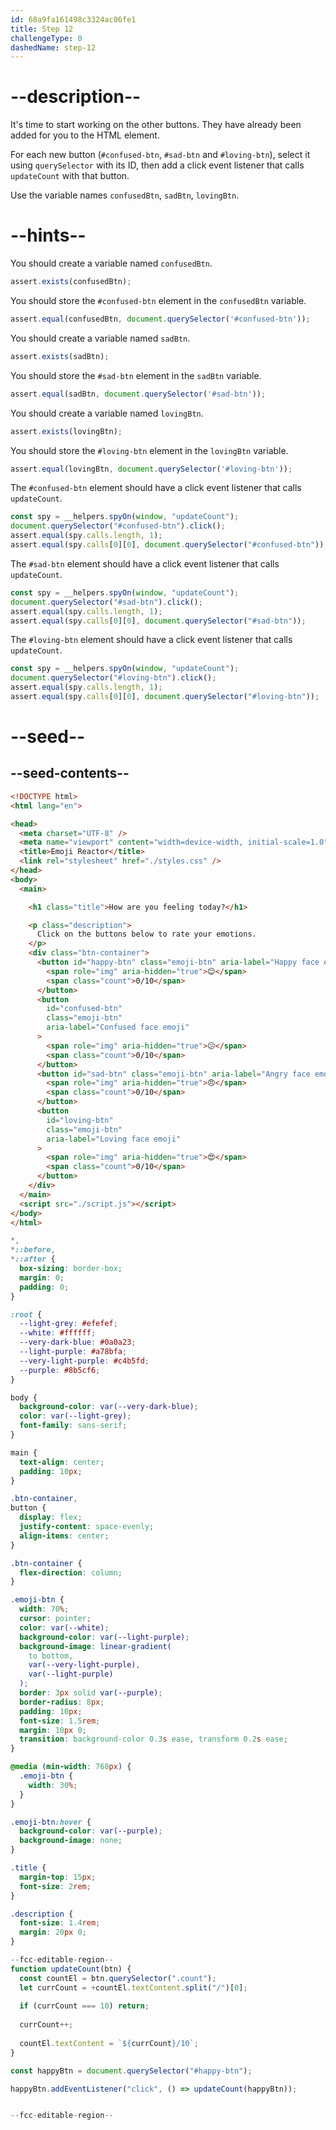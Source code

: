 ```yaml
---
id: 68a9fa161498c3324ac06fe1
title: Step 12
challengeType: 0
dashedName: step-12
---
```


# --description--

It's time to start working on the other buttons. They have already been added for you to the HTML element.

For each new button (`#confused-btn`, `#sad-btn` and `#loving-btn`), select it using `querySelector` with its ID, then add a click event listener that calls `updateCount` with that button.

Use the variable names `confusedBtn`, `sadBtn`, `lovingBtn`.

# --hints--

You should create a variable named `confusedBtn`.

```js
assert.exists(confusedBtn);
```

You should store the `#confused-btn` element in the `confusedBtn` variable.

```js
assert.equal(confusedBtn, document.querySelector('#confused-btn'));
```

You should create a variable named `sadBtn`.

```js
assert.exists(sadBtn);
```

You should store the `#sad-btn` element in the `sadBtn` variable.

```js
assert.equal(sadBtn, document.querySelector('#sad-btn'));
```

You should create a variable named `lovingBtn`.

```js
assert.exists(lovingBtn);
```

You should store the `#loving-btn` element in the `lovingBtn` variable.

```js
assert.equal(lovingBtn, document.querySelector('#loving-btn'));
```

The `#confused-btn` element should have a click event listener that calls `updateCount`.

```js
const spy = __helpers.spyOn(window, "updateCount");
document.querySelector("#confused-btn").click();
assert.equal(spy.calls.length, 1);
assert.equal(spy.calls[0][0], document.querySelector("#confused-btn"));
```

The `#sad-btn` element should have a click event listener that calls `updateCount`.

```js
const spy = __helpers.spyOn(window, "updateCount");
document.querySelector("#sad-btn").click();
assert.equal(spy.calls.length, 1);
assert.equal(spy.calls[0][0], document.querySelector("#sad-btn"));
```

The `#loving-btn` element should have a click event listener that calls `updateCount`.

```js
const spy = __helpers.spyOn(window, "updateCount");
document.querySelector("#loving-btn").click();
assert.equal(spy.calls.length, 1);
assert.equal(spy.calls[0][0], document.querySelector("#loving-btn"));
```

# --seed--

## --seed-contents--

```html
<!DOCTYPE html>
<html lang="en">

<head>
  <meta charset="UTF-8" />
  <meta name="viewport" content="width=device-width, initial-scale=1.0" />
  <title>Emoji Reactor</title>
  <link rel="stylesheet" href="./styles.css" />
</head>
<body>
  <main>

    <h1 class="title">How are you feeling today?</h1>

    <p class="description">
      Click on the buttons below to rate your emotions.
    </p>
    <div class="btn-container">
      <button id="happy-btn" class="emoji-btn" aria-label="Happy face emoji">
        <span role="img" aria-hidden="true">😊</span>
        <span class="count">0/10</span>
      </button>
      <button
        id="confused-btn"
        class="emoji-btn"
        aria-label="Confused face emoji"
      >
        <span role="img" aria-hidden="true">😕</span>
        <span class="count">0/10</span>
      </button>
      <button id="sad-btn" class="emoji-btn" aria-label="Angry face emoji">
        <span role="img" aria-hidden="true">😠</span>
        <span class="count">0/10</span>
      </button>
      <button
        id="loving-btn"
        class="emoji-btn"
        aria-label="Loving face emoji"
      >
        <span role="img" aria-hidden="true">😍</span>
        <span class="count">0/10</span>
      </button>
    </div>
  </main>
  <script src="./script.js"></script>
</body>
</html>
```

```css
*,
*::before,
*::after {
  box-sizing: border-box;
  margin: 0;
  padding: 0;
}

:root {
  --light-grey: #efefef;
  --white: #ffffff;
  --very-dark-blue: #0a0a23;
  --light-purple: #a78bfa;
  --very-light-purple: #c4b5fd;
  --purple: #8b5cf6;
}

body {
  background-color: var(--very-dark-blue);
  color: var(--light-grey);
  font-family: sans-serif;
}

main {
  text-align: center;
  padding: 10px;
}

.btn-container,
button {
  display: flex;
  justify-content: space-evenly;
  align-items: center;
}

.btn-container {
  flex-direction: column;
}

.emoji-btn {
  width: 70%;
  cursor: pointer;
  color: var(--white);
  background-color: var(--light-purple);
  background-image: linear-gradient(
    to bottom,
    var(--very-light-purple),
    var(--light-purple)
  );
  border: 3px solid var(--purple);
  border-radius: 8px;
  padding: 10px;
  font-size: 1.5rem;
  margin: 10px 0;
  transition: background-color 0.3s ease, transform 0.2s ease;
}

@media (min-width: 768px) {
  .emoji-btn {
    width: 30%;
  }
}

.emoji-btn:hover {
  background-color: var(--purple);
  background-image: none;
}

.title {
  margin-top: 15px;
  font-size: 2rem;
}

.description {
  font-size: 1.4rem;
  margin: 20px 0;
}
```

```js
--fcc-editable-region--
function updateCount(btn) {
  const countEl = btn.querySelector(".count");
  let currCount = +countEl.textContent.split("/")[0];
  
  if (currCount === 10) return;
  
  currCount++;
  
  countEl.textContent = `${currCount}/10`;
}

const happyBtn = document.querySelector("#happy-btn");

happyBtn.addEventListener("click", () => updateCount(happyBtn));


--fcc-editable-region--
```
